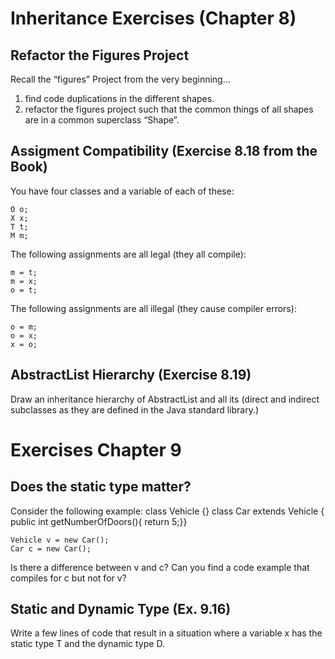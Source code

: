 Inheritance Exercises (Chapter 8)
======================

Refactor the Figures Project
------------------------------
Recall the “figures” Project from the very beginning...

1. find code duplications in the different shapes.
2. refactor the figures project such that the common things of all shapes are in a common superclass “Shape”.


Assigment Compatibility (Exercise 8.18 from the Book)
------------------------
You have four classes and a variable of each of these:

    O o;
    X x;
    T t;
    M m;

The following assignments are all legal (they all compile):

    m = t;
    m = x;
    o = t;
The following assignments are all illegal (they cause compiler errors):

    o = m;
    o = x;
    x = o;

AbstractList Hierarchy (Exercise 8.19)
-----------------
Draw an inheritance hierarchy of AbstractList and all its (direct and indirect subclasses as they are defined in the Java standard library.)

Exercises Chapter 9
====================

Does the static type matter?
--------------------
Consider the following example:
class Vehicle {}
class Car extends Vehicle { public int getNumberOfDoors(){ return 5;}}

    Vehicle v = new Car();
    Car c = new Car();

Is there a difference between v and c?
Can you find a code example that compiles for c but not for v?


Static and Dynamic Type (Ex. 9.16)
-----------------------

Write a few lines of code that result in a situation where a variable x has the static type T and the dynamic type D.

